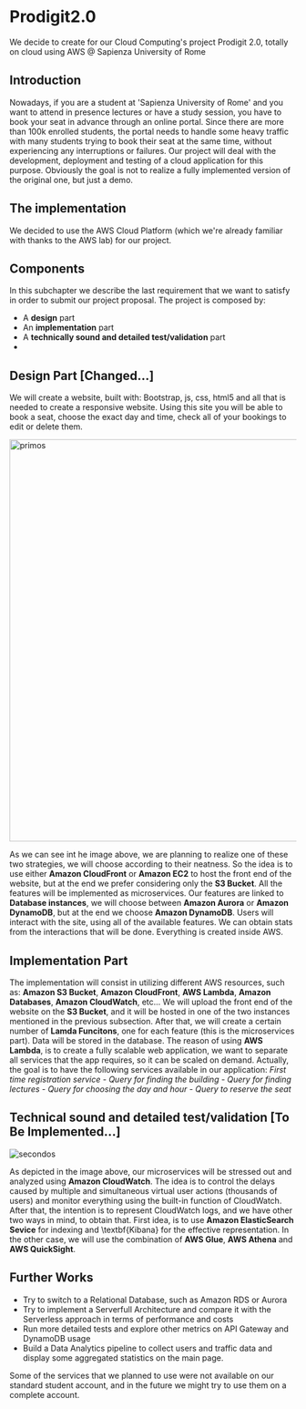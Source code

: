# Prodigit2.0
We decide to create for our Cloud Computing's project Prodigit 2.0, totally on cloud using AWS @ Sapienza University of Rome

## Introduction
Nowadays, if you are a student at 'Sapienza University of Rome' and you want to attend in presence lectures or have a study session, you have to book your seat in advance through an online portal. Since there are more than 100k enrolled students, the portal needs to handle some heavy traffic with many students trying to book their seat at the same time, without experiencing any interruptions or failures. Our project will deal with the development, deployment and testing of a cloud application for this purpose. Obviously the goal is not to realize a fully implemented version of the original one, but just a demo.

## The implementation
We decided to use the AWS Cloud Platform  (which we're already familiar with thanks to the AWS lab) for our project.

## Components
In this subchapter we describe the last requirement that we want to satisfy in order to submit our project proposal. The project is composed by: 
- A **design** part
- An **implementation** part
- A **technically sound and detailed test/validation** part 
- 
## Design Part [Changed...]
We will create a website, built with: Bootstrap, js, css, html5 and all that is needed to create a responsive website.
Using this site you will be able to book a seat, choose the exact day and time, check all of your bookings to edit or delete them.

<img width="706" alt="primos" src="https://user-images.githubusercontent.com/69036405/127034111-5a5d1125-94bf-493c-91a2-d39541d211b9.png">

As we can see int he image above, we are planning to realize one of these two strategies, we will choose according to their neatness. So the idea is to use either **Amazon CloudFront** or **Amazon EC2** to host the front end of the website, but at the end we prefer considering only the **S3 Bucket**. All the features will be implemented as microservices. Our features are linked to **Database instances**, we will choose between **Amazon Aurora**  or **Amazon DynamoDB**, but at the end we choose **Amazon DynamoDB**.  Users will interact with the site, using all of the available features. We can obtain stats from the interactions that will be done. Everything is created inside AWS. 

## Implementation Part
The implementation will consist in utilizing different AWS resources, such as: **Amazon S3 Bucket**, **Amazon CloudFront**, **AWS Lambda**, **Amazon Databases**, **Amazon CloudWatch**, etc...
We will upload the front end of the website on the **S3 Bucket**, and it will be hosted in one of the two instances mentioned in the previous subsection. After that, we will create a certain number of **Lamda Funcitons**, one for each feature (this is the microservices part). Data will be stored in the database.
The reason of using **AWS Lambda**, is to create a fully scalable web application, we want to separate all services that the app requires, so it can be scaled on demand.  Actually, the goal is to have the following services available in our application:
*First time registration service - Query for finding the building - Query for finding lectures - Query for choosing the day and hour - Query to reserve the seat*

## Technical sound and detailed test/validation [To Be Implemented...]

![secondos](https://user-images.githubusercontent.com/69036405/127035166-1d54a9c8-5a2f-42e3-aa49-b69393d11d4b.png)

As depicted in the image above, our microservices will be stressed out and analyzed using **Amazon CloudWatch**. The idea is to control the delays caused by multiple and simultaneous virtual user actions (thousands of users) and monitor everything using the built-in function of CloudWatch.
After that, the intention is to represent CloudWatch logs, and we have other two ways in mind, to obtain that. First idea, is to use **Amazon ElasticSearch Sevice** for indexing and \textbf{Kibana} for the effective representation. In the other case, we will use the combination of **AWS Glue**, **AWS Athena** and **AWS QuickSight**.

## Further Works
- Try to switch to a Relational Database, such as Amazon RDS or Aurora
- Try to implement a Serverfull Architecture and compare it with the Serverless approach in terms of performance and costs
- Run more detailed tests and explore other metrics on API Gateway and DynamoDB usage
- Build a Data Analytics pipeline to collect users and traffic data and display some aggregated statistics on the main page.

Some of the services that we planned to use were not available on our standard student account, and in the future we might try to use them on a complete account.
